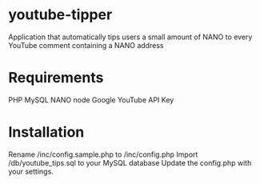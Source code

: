 # youtube-tipper
Application that automatically tips users a small amount of NANO to every YouTube comment containing a NANO address

# Requirements
PHP
MySQL
NANO node
Google YouTube API Key

# Installation
Rename /inc/config.sample.php to /inc/config.php
Import /db/youtube_tips.sql to your MySQL database
Update the config.php with your settings.
